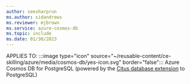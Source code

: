 ```yaml
---
author: seesharprun
ms.author: sidandrews
ms.reviewer: mjbrown
ms.service: azure-cosmos-db
ms.topic: include
ms.date: 01/30/2023
---
```


APPLIES TO:
:::image type="icon" source="~/reusable-content/ce-skilling/azure/media/cosmos-db/yes-icon.svg" border="false":::
Azure Cosmos DB for PostgreSQL (powered by the [Citus database
extension](https://github.com/citusdata/citus) to PostgreSQL)
